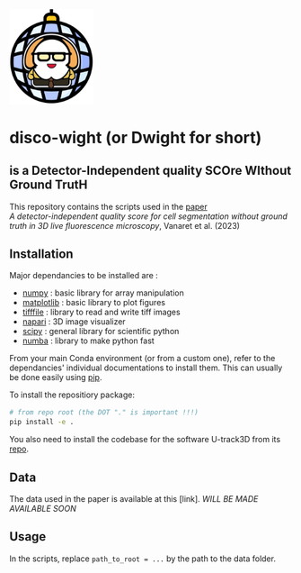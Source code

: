 <img src="imgs/dwight.png" width="150">  

# disco-wight (or **Dwight** for short)
## is a **D**etector-**I**ndependent quality **SCO**re **WI**thout **G**round **T**rut**H**

This repository contains the scripts used in the [paper]  
*A detector-independent quality score for cell segmentation without ground truth in 3D live fluorescence microscopy*, Vanaret et al. (2023)

## Installation

Major dependancies to be installed are :
- [numpy] : basic library for array manipulation
- [matplotlib] : basic library to plot figures
- [tifffile] : library to read and write tiff images
- [napari] : 3D image visualizer
- [scipy] : general library for scientific python
- [numba] : library to make python fast

From your main Conda environment (or from a custom one), refer to the dependancies' individual documentations to install them. This can usually be done easily using [pip].

To install the repositiory package:

```bash
# from repo root (the DOT "." is important !!!)
pip install -e .
```

You also need to install the codebase for the software U-track3D from its [repo].

## Data 

The data used in the paper is available at this [link]. *WILL BE MADE AVAILABLE SOON*

## Usage

In the scripts, replace `path_to_root = ...` by the path to the data folder.




[paper]: https://ieeexplore.ieee.org/abstract/document/10123011
[repo]: https://github.com/DanuserLab/u-track3D
<!-- [link]: -->

[pip]: https://pypi.org/project/pip
[numpy]: https://numpy.org
[matplotlib]: https://matplotlib.org
[tifffile]: https://pypi.org/project/tifffile
[napari]: https://napari.org
[scipy]: https://scipy.org/
[numba]: https://numba.pydata.org/
